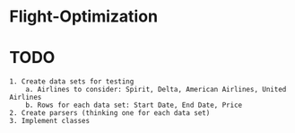 # Flight-Optimization

# TODO
	1. Create data sets for testing
		a. Airlines to consider: Spirit, Delta, American Airlines, United Airlines
		b. Rows for each data set: Start Date, End Date, Price
	2. Create parsers (thinking one for each data set)
	3. Implement classes
